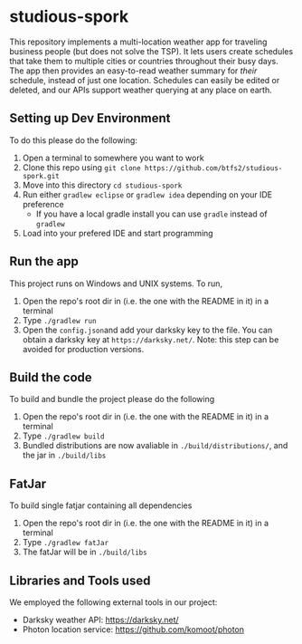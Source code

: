 # studious-spork

This repository implements a multi-location weather app for traveling business people (but does not solve the TSP). It lets users create schedules that take them to multiple cities or countries throughout their busy days. The app then provides an easy-to-read weather summary for _their_ schedule, instead of just one location. Schedules can easily be edited or deleted, and our APIs support weather querying at any place on earth.

## Setting up Dev Environment
To do this please do the following:

1. Open a terminal to somewhere you want to work
1. Clone this repo using `git clone https://github.com/btfs2/studious-spork.git`
1. Move into this directory `cd studious-spork`
1. Run either `gradlew eclipse` or `gradlew idea` depending on your IDE preference
	* If you have a local gradle install you can use `gradle` instead of `gradlew`
1. Load into your prefered IDE and start programming

## Run the app 
This project runs on Windows and UNIX systems. To run,

1. Open the repo's root dir in (i.e. the one with the README in it) in a terminal
1. Type `./gradlew run`
1. Open the `config.json`and add your darksky key to the file. You can obtain a darksky key at `https://darksky.net/`. Note: this step can be avoided for production versions.

## Build the code

To build and bundle the project please do the following

1. Open the repo's root dir in (i.e. the one with the README in it) in a terminal
1. Type `./gradlew build`
1. Bundled distributions are now avaliable in `./build/distributions/`, and the jar in `./build/libs`

## FatJar

To build single fatjar containing all dependencies

1. Open the repo's root dir in (i.e. the one with the README in it) in a terminal
1. Type `./gradlew fatJar`
1. The fatJar will be in `./build/libs`

## Libraries and Tools used

We employed the following external tools in our project:
- Darksky weather API: https://darksky.net/
- Photon location service: https://github.com/komoot/photon
